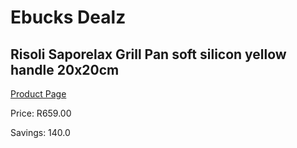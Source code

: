 
# Ebucks Dealz
## Risoli Saporelax Grill Pan soft silicon yellow handle 20x20cm
[Product Page](https://www.ebucks.com/web/shop/productSelected.do?prodId=1162572562&catId=1157659933)

Price: R659.00

Savings: 140.0


	
